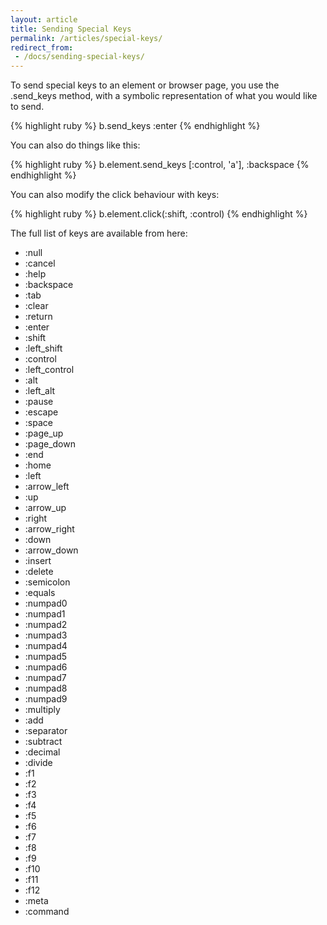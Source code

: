```yaml
---
layout: article
title: Sending Special Keys
permalink: /articles/special-keys/
redirect_from: 
 - /docs/sending-special-keys/
---
```


To send special keys to an element or browser page, you use the .send_keys method, with a symbolic representation of what you would like to send.

{% highlight ruby %}
b.send_keys :enter
{% endhighlight %}

You can also do things like this:

{% highlight ruby %}
b.element.send_keys [:control, 'a'], :backspace
{% endhighlight %}

You can also modify the click behaviour with keys:

{% highlight ruby %}
b.element.click(:shift, :control)
{% endhighlight %}

The full list of keys are available from here:

* :null
* :cancel
* :help
* :backspace
* :tab
* :clear
* :return
* :enter
* :shift
* :left_shift
* :control
* :left_control
* :alt
* :left_alt
* :pause
* :escape
* :space
* :page_up
* :page_down
* :end
* :home
* :left
* :arrow_left
* :up
* :arrow_up
* :right
* :arrow_right
* :down
* :arrow_down
* :insert
* :delete
* :semicolon
* :equals
* :numpad0
* :numpad1
* :numpad2
* :numpad3
* :numpad4
* :numpad5
* :numpad6
* :numpad7
* :numpad8
* :numpad9
* :multiply
* :add
* :separator
* :subtract
* :decimal
* :divide
* :f1
* :f2
* :f3
* :f4
* :f5
* :f6
* :f7
* :f8
* :f9
* :f10
* :f11
* :f12
* :meta
* :command
